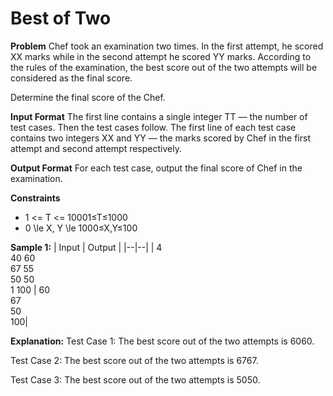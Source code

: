 # Best of Two

**Problem**
Chef took an examination two times. In the first attempt, he scored XX marks while in the second attempt he scored YY marks. According to the rules of the examination, the best score out of the two attempts will be considered as the final score.

Determine the final score of the Chef.

**Input Format**
The first line contains a single integer TT — the number of test cases. Then the test cases follow.
The first line of each test case contains two integers XX and YY — the marks scored by Chef in the first attempt and second attempt respectively.

**Output Format**
For each test case, output the final score of Chef in the examination.

**Constraints**

- 1 <= T <= 10001≤T≤1000
- 0 \le X, Y \le 1000≤X,Y≤100

**Sample 1:**
| Input | Output |
|--|--|
| 4<br />40 60<br />67 55<br />50 50<br />1 100 | 60<br />67<br />50<br />100|

**Explanation:**
Test Case 1: The best score out of the two attempts is 6060.

Test Case 2: The best score out of the two attempts is 6767.

Test Case 3: The best score out of the two attempts is 5050.

